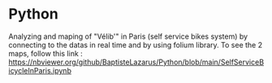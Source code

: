# Python
Analyzing and maping of "Vélib'" in Paris (self service bikes system) by connecting to the datas in real time and by using folium library.
To see the 2 maps, follow this link : https://nbviewer.org/github/BaptisteLazarus/Python/blob/main/SelfServiceBicycleInParis.ipynb 
